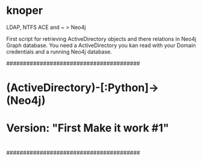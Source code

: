 # knoper
LDAP, NTFS ACE and ~ > Neo4j

First script for retrieving ActiveDirectory objects and there relations in Neo4j Graph database.
You need a ActiveDirectory you kan read with your Domain credentials and a running Neo4j database.

########################################
#                                      #
# (ActiveDirectory)-[:Python]->(Neo4j) #
#                                      #
# Version: "First Make it work #1"     #
#                                      #
########################################

